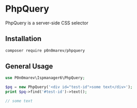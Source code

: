 # PhpQuery
PhpQuery is a server-side CSS selector

## Installation

```bash
composer require p0n0marev/phpquery
```

## General Usage

```php
use P0n0marev\Ispmanager6\PhpQuery;

$pq = new PhpQuery('<div id="test-id">some text</div>');
print $pq->find('#test-id')->text();

// some text
```
